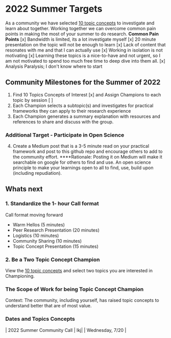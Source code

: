 # 2022 Summer Targets
As a community we have selected [10 topic concepts](https://github.com/Open-Research-Program/HCOE/blob/main/Learnings/README.md) to investigate and learn about together.  Working together we can overcome common pain points in making the most of your summer to do research.
****Common Pain Points****
[x] Bandwidth is limited, its a lot investigate myself
[x] 20 minute presentation on the topic will not be enough to learn
[x] Lack of content that resonates with me and that I can actually use
[x] Working in isolation is not motivating
[x] Learning these topics is a nice-to-have and not urgent, so I am not motivated to spend too much free time to deep dive into them all.
[x] Analysis Paralysis; I don't know where to start

## Community Milestones for the Summer of 2022
1. Find 10 Topics Concepts of Interest [x] and Assign Champions to each topic by session [ ]
2. Each Champion selects a subtopic(s) and investigates for practical frameworks they can apply to their research experience
3. Each Champion generates a summary explanation with resources and references to share and discuss with the group.

### Additional Target - Participate in Open Science
4. Create a Medium post that is a 3-5 minute read on your practical framework and post to this github repo and encourage others to add to the community effort.
****Rationale:  Posting it on Medium will make it searchable on google for others to find and use. 
An open science principle to make your learnings open to all to find, use, build upon (including repudiation).  

## Whats next
### 1. Standardize the 1- hour Call format
Call format moving forward
* Warm Hellos (5 minutes)
* Peer Research Presentation (20 minutes) 
* Logistics (10 minutes) 
* Community Sharing (10 minutes)
* Topic Concept Presentation (15 minutes) 

### 2.  Be a Two Topic Concept Champion 
View the [10 topic concepts](https://github.com/Open-Research-Program/HCOE/blob/main/Learnings/README.md) and select two topics you are interested in Championing. 

### The Scope of Work for being Topic Concept Champion
Context: The community, including yourself, has raised topic concepts to understand better that are of most value.  



### Dates and Topics Concepts
| 2022 Summer Community Call |   lkj| 
| Wednesday, 7/20 | 
